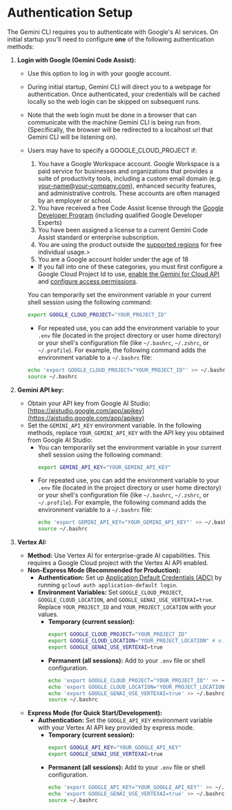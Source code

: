 # Authentication Setup

The Gemini CLI requires you to authenticate with Google's AI services. On initial startup you'll need to configure **one** of the following authentication methods:

1.  **Login with Google (Gemini Code Assist):**
    - Use this option to log in with your google account.
    - During initial startup, Gemini CLI will direct you to a webpage for authentication. Once authenticated, your credentials will be cached locally so the web login can be skipped on subsequent runs.
    - Note that the web login must be done in a browser that can communicate with the machine Gemini CLI is being run from. (Specifically, the browser will be redirected to a localhost url that Gemini CLI will be listening on).
    - <a id="workspace-gca">Users may have to specify a GOOGLE_CLOUD_PROJECT if:</a>
      1. You have a Google Workspace account. Google Workspace is a paid service for businesses and organizations that provides a suite of productivity tools, including a custom email domain (e.g. your-name@your-company.com), enhanced security features, and administrative controls. These accounts are often managed by an employer or school.
      1. You have received a free Code Assist license through the [Google Developer Program](https://developers.google.com/program/plans-and-pricing) (including qualified Google Developer Experts)
      1. You have been assigned a license to a current Gemini Code Assist standard or enterprise subscription.
      1. You are using the product outside the [supported regions](https://developers.google.com/gemini-code-assist/resources/available-locations) for free individual usage.>
      1. You are a Google account holder under the age of 18
      - If you fall into one of these categories, you must first configure a Google Cloud Project Id to use, [enable the Gemini for Cloud API](https://cloud.google.com/gemini/docs/discover/set-up-gemini#enable-api) and [configure access permissions](https://cloud.google.com/gemini/docs/discover/set-up-gemini#grant-iam).

      You can temporarily set the environment variable in your current shell session using the following command:

      ```bash
      export GOOGLE_CLOUD_PROJECT="YOUR_PROJECT_ID"
      ```

      - For repeated use, you can add the environment variable to your `.env` file (located in the project directory or user home directory) or your shell's configuration file (like `~/.bashrc`, `~/.zshrc`, or `~/.profile`). For example, the following command adds the environment variable to a `~/.bashrc` file:

      ```bash
      echo 'export GOOGLE_CLOUD_PROJECT="YOUR_PROJECT_ID"' >> ~/.bashrc
      source ~/.bashrc
      ```

2.  **<a id="gemini-api-key"></a>Gemini API key:**
    - Obtain your API key from Google AI Studio: [https://aistudio.google.com/app/apikey](https://aistudio.google.com/app/apikey)
    - Set the `GEMINI_API_KEY` environment variable. In the following methods, replace `YOUR_GEMINI_API_KEY` with the API key you obtained from Google AI Studio:
      - You can temporarily set the environment variable in your current shell session using the following command:
        ```bash
        export GEMINI_API_KEY="YOUR_GEMINI_API_KEY"
        ```
      - For repeated use, you can add the environment variable to your `.env` file (located in the project directory or user home directory) or your shell's configuration file (like `~/.bashrc`, `~/.zshrc`, or `~/.profile`). For example, the following command adds the environment variable to a `~/.bashrc` file:
        ```bash
        echo 'export GEMINI_API_KEY="YOUR_GEMINI_API_KEY"' >> ~/.bashrc
        source ~/.bashrc
        ```

3.  **Vertex AI:**
    - **Method:** Use Vertex AI for enterprise-grade AI capabilities. This requires a Google Cloud project with the Vertex AI API enabled.
    - **Non-Express Mode (Recommended for Production):**
      - **Authentication:** Set up [Application Default Credentials (ADC)](https://cloud.google.com/docs/authentication/provide-credentials-adc) by running `gcloud auth application-default login`.
      - **Environment Variables:** Set `GOOGLE_CLOUD_PROJECT`, `GOOGLE_CLOUD_LOCATION`, and `GOOGLE_GENAI_USE_VERTEXAI=true`. Replace `YOUR_PROJECT_ID` and `YOUR_PROJECT_LOCATION` with your values.
        - **Temporary (current session):**
          ```bash
          export GOOGLE_CLOUD_PROJECT="YOUR_PROJECT_ID"
          export GOOGLE_CLOUD_LOCATION="YOUR_PROJECT_LOCATION" # e.g., us-central1
          export GOOGLE_GENAI_USE_VERTEXAI=true
          ```
        - **Permanent (all sessions):** Add to your `.env` file or shell configuration.
          ```bash
          echo 'export GOOGLE_CLOUD_PROJECT="YOUR_PROJECT_ID"' >> ~/.bashrc
          echo 'export GOOGLE_CLOUD_LOCATION="YOUR_PROJECT_LOCATION"' >> ~/.bashrc
          echo 'export GOOGLE_GENAI_USE_VERTEXAI=true' >> ~/.bashrc
          source ~/.bashrc
          ```
    - **Express Mode (for Quick Start/Development):**
      - **Authentication:** Set the `GOOGLE_API_KEY` environment variable with your Vertex AI API key provided by express mode.
        - **Temporary (current session):**
          ```bash
          export GOOGLE_API_KEY="YOUR_GOOGLE_API_KEY"
          export GOOGLE_GENAI_USE_VERTEXAI=true
          ```
        - **Permanent (all sessions):** Add to your `.env` file or shell configuration.
          ```bash
          echo 'export GOOGLE_API_KEY="YOUR_GOOGLE_API_KEY"' >> ~/.bashrc
          echo 'export GOOGLE_GENAI_USE_VERTEXAI=true' >> ~/.bashrc
          source ~/.bashrc
          ```
